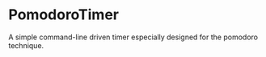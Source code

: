 ﻿# PomodoroTimer
A simple command-line driven timer especially designed for the pomodoro technique. 
